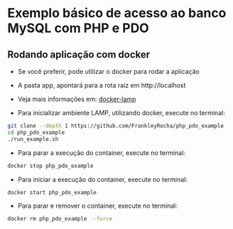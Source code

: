 # Exemplo básico de acesso ao banco MySQL com PHP e PDO

## Rodando aplicação com docker

- Se você preferir, pode utilizar o docker para rodar a aplicação

- A pasta app, apontará para a rota raiz em http://localhost

- Veja mais informações em: [docker-lamp](https://github.com/mattrayner/docker-lamp)

- Para inicializar ambiente LAMP, utilizando docker, execute no terminal:
```bash
git clone --depth 1 https://github.com/FrankleyRocha/php_pdo_example
cd php_pdo_example
./run_example.sh
```

- Para parar a execução do container, execute no terminal:
```bash
docker stop php_pdo_example
```

- Para iniciar a execução do container, execute no terminal:
```bash
docker start php_pdo_example
```

- Para parar e remover o container, execute no terminal:
```bash
docker rm php_pdo_example --force
```
